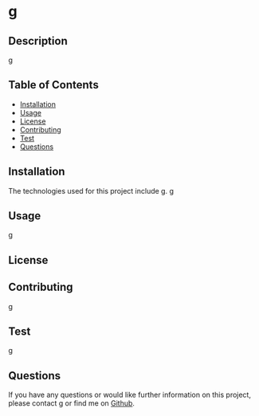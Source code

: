 # g

 

  ## Description
g

## Table of Contents 

* [Installation](#installation)
* [Usage](#usage)
* [License](#License)
* [Contributing](#contributing)
* [Test](#test)
* [Questions](#questions)

## Installation
The technologies used for this project include g. g 

## Usage
g

## License 
 

## Contributing
g

## Test
g

## Questions
If you have any questions or would like further information on this project, 
please contact g or find me on [Github](https://github.com/g).
